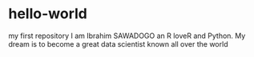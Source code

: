 # hello-world
my first repository
I am Ibrahim SAWADOGO an R loveR and Python.
My dream is to become a great data scientist known all over the world

